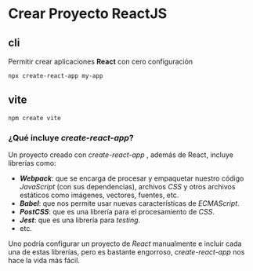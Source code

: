 # Crear Proyecto ReactJS
## cli
Permitir crear aplicaciones **React** con cero configuración
```text
npx create-react-app my-app
```

## vite
```
npm create vite
```

### ¿Qué incluye _create-react-app_?

Un proyecto creado con _create-react-app_ , además de React, incluye librerías como:

-   _**Webpack**_: que se encarga de procesar y empaquetar nuestro código _JavaScript_ (con sus dependencias), archivos _CSS_ y otros archivos estáticos como imágenes, vectores, fuentes, etc.
-   _**Babel**_: que nos permite usar nuevas características de _ECMAScript_.
-   _**PostCSS**_: que es una librería para el procesamiento de _CSS_.
-   _**Jest**_: que es una librería para _testing_.
-   etc.

Uno podría configurar un proyecto de _React_ manualmente e incluir cada una de estas librerías, pero es bastante engorroso, _create-react-app_ nos hace la vida más fácil.